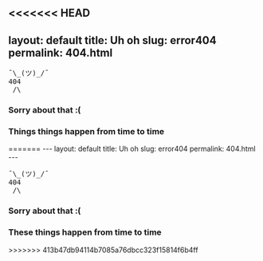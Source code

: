 <<<<<<< HEAD
---
layout: default
title: Uh oh
slug: error404
permalink: 404.html
---


<pre class="text-center shrug">
¯\_(ツ)_/¯
404
_/\_
</pre>

<h3 class="text-center">
Sorry about that :(
</h3>
<h3 class="text-center">
Things things happen from time to time
</h3>
=======
---
layout: default
title: Uh oh
slug: error404
permalink: 404.html
---


<pre class="text-center shrug">
¯\_(ツ)_/¯
404
_/\_
</pre>

<h3 class="text-center">
Sorry about that :(
</h3>
<h3 class="text-center">
These things happen from time to time
</h3>
>>>>>>> 413b47db94114b7085a76dbcc323f15814f6b4ff
